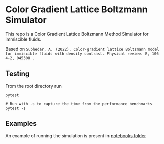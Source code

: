 # Color Gradient Lattice Boltzmann Simulator

This repo is a Color Gradient Lattice Boltzmann Method Simulator for immiscible fluids.

Based on `Subhedar, A. (2022). Color-gradient lattice Boltzmann model for immiscible fluids with density contrast. Physical review. E, 106 4-2, 045308 .`

## Testing

From the root directory run

```
pytest

# Run with -s to capture the time from the performance benchmarks
pytest -s
```

## Examples

An example of running the simulation is present in [notebooks folder](./notebooks/Color%20Gradient%20Lattice%20Boltzman%20Method.ipynb)

